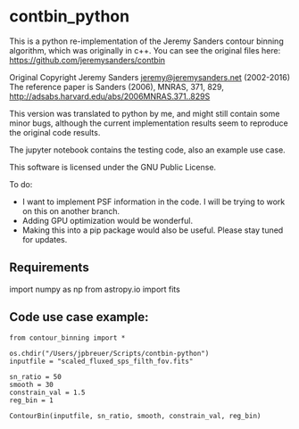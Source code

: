 # contbin_python

This is a python re-implementation of the Jeremy Sanders contour binning algorithm, which was originally in c++.
You can see the original files here: https://github.com/jeremysanders/contbin

Original Copyright Jeremy Sanders <jeremy@jeremysanders.net> (2002-2016)
The reference paper is Sanders (2006), MNRAS, 371, 829,
http://adsabs.harvard.edu/abs/2006MNRAS.371..829S

This version was translated to python by me, and might still contain some minor bugs, although the current implementation results seem to reproduce the original code results.

The jupyter notebook contains the testing code, also an example use case.

This software is licensed under the GNU Public License.

To do:
- I want to implement PSF information in the code. I will be trying to work on this on another branch.
- Adding GPU optimization would be wonderful.
- Making this into a pip package would also be useful. Please stay tuned for updates.

## Requirements 
import numpy as np
from astropy.io import fits

## Code use case example:
```
from contour_binning import *

os.chdir("/Users/jpbreuer/Scripts/contbin-python")
inputfile = "scaled_fluxed_sps_filth_fov.fits"

sn_ratio = 50
smooth = 30
constrain_val = 1.5
reg_bin = 1

ContourBin(inputfile, sn_ratio, smooth, constrain_val, reg_bin)
```
